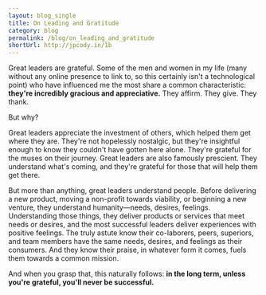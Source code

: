 ```yaml
---
layout: blog_single
title: On Leading and Gratitude
category: blog
permalink: /blog/on_leading_and_gratitude
shortUrl: http://jpcody.in/1b
---
```

<p>Great leaders are grateful. Some of the men and women in my life (many without any online presence to link to, so this certainly isn't a technological point) who have influenced me the most share a common characteristic: <strong>they're incredibly gracious and appreciative.</strong> They affirm. They give. They thank.</p>
<p>But why?</p>
<p>Great leaders appreciate the investment of others, which helped them get where they are. They're not hopelessly nostalgic, but they're insightful enough to know they couldn't have gotten here alone. They're grateful for the muses on their journey. Great leaders are also famously prescient. They understand what's coming, and they're grateful for those that will help them get there.</p>
<p>But more than anything, great leaders understand people. Before delivering a new product, moving a non-profit towards viability, or beginning a new venture, they understand humanity&mdash;needs, desires, feelings. Understanding those things, they deliver products or services that meet needs or desires, and the most successful leaders deliver experiences with positive feelings. The truly astute know their co-laborers, peers, superiors, and team members have the same needs, desires, and feelings as their consumers. And they know their praise, in whatever form it comes, fuels them towards a common mission.</p>
<p>And when you grasp that, this naturally follows: <strong>in the long term, unless you're grateful, you'll never be successful.</strong></p>